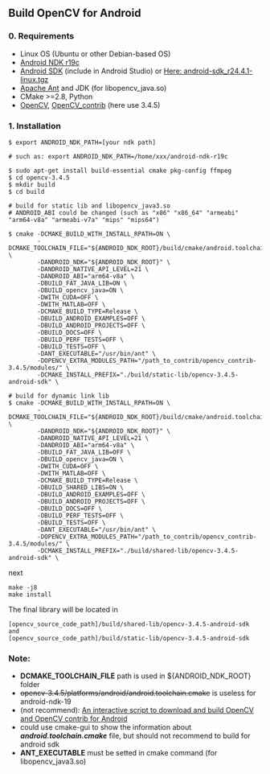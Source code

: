 ## Build OpenCV for Android
### 0. Requirements
* Linux OS (Ubuntu or other Debian-based OS)
* [Android NDK r19c](https://developer.android.com/ndk/downloads)
* [Android SDK](https://developer.android.com/studio) (include in Android Studio) or [Here: android-sdk_r24.4.1-linux.tgz](http://tools.android-studio.org/index.php/sdk)
* [Apache Ant](https://ant.apache.org/) and JDK (for libopencv_java.so)
* CMake >=2.8, Python
* [OpenCV](https://github.com/opencv/opencv/releases), [OpenCV_contrib](https://github.com/opencv/opencv_contrib/releases) (here use 3.4.5)

### 1. Installation

```
$ export ANDROID_NDK_PATH=[your ndk path]

# such as: export ANDROID_NDK_PATH=/home/xxx/android-ndk-r19c

$ sudo apt-get install build-essential cmake pkg-config ffmpeg
$ cd opencv-3.4.5
$ mkdir build
$ cd build

# build for static lib and libopencv_java3.so
# ANDROID_ABI could be changed (such as "x86" "x86_64" "armeabi" "arm64-v8a" "armeabi-v7a" "mips" "mips64")

$ cmake -DCMAKE_BUILD_WITH_INSTALL_RPATH=ON \
        -DCMAKE_TOOLCHAIN_FILE="${ANDROID_NDK_ROOT}/build/cmake/android.toolchain.cmake" \
        -DANDROID_NDK="${ANDROID_NDK_ROOT}" \
        -DANDROID_NATIVE_API_LEVEL=21 \
        -DANDROID_ABI="arm64-v8a" \
        -DBUILD_FAT_JAVA_LIB=ON \
        -DBUILD_opencv_java=ON \
        -DWITH_CUDA=OFF \
        -DWITH_MATLAB=OFF \
        -DCMAKE_BUILD_TYPE=Release \
        -DBUILD_ANDROID_EXAMPLES=OFF \
        -DBUILD_ANDROID_PROJECTS=OFF \
        -DBUILD_DOCS=OFF \
        -DBUILD_PERF_TESTS=OFF \
        -DBUILD_TESTS=OFF \
        -DANT_EXECUTABLE="/usr/bin/ant" \
        -DOPENCV_EXTRA_MODULES_PATH="/path_to_contrib/opencv_contrib-3.4.5/modules/" \
        -DCMAKE_INSTALL_PREFIX="./build/static-lib/opencv-3.4.5-android-sdk" \

# build for dynamic link lib
$ cmake -DCMAKE_BUILD_WITH_INSTALL_RPATH=ON \
        -DCMAKE_TOOLCHAIN_FILE="${ANDROID_NDK_ROOT}/build/cmake/android.toolchain.cmake" \
        -DANDROID_NDK="${ANDROID_NDK_ROOT}" \
        -DANDROID_NATIVE_API_LEVEL=21 \
        -DANDROID_ABI="arm64-v8a" \
        -DBUILD_FAT_JAVA_LIB=OFF \
        -DBUILD_opencv_java=ON \
        -DWITH_CUDA=OFF \
        -DWITH_MATLAB=OFF \
        -DCMAKE_BUILD_TYPE=Release \
        -DBUILD_SHARED_LIBS=ON \
        -DBUILD_ANDROID_EXAMPLES=OFF \
        -DBUILD_ANDROID_PROJECTS=OFF \
        -DBUILD_DOCS=OFF \
        -DBUILD_PERF_TESTS=OFF \
        -DBUILD_TESTS=OFF \
        -DANT_EXECUTABLE="/usr/bin/ant" \
        -DOPENCV_EXTRA_MODULES_PATH="/path_to_contrib/opencv_contrib-3.4.5/modules/" \
        -DCMAKE_INSTALL_PREFIX="./build/shared-lib/opencv-3.4.5-android-sdk" \
```

next 


```
make -j8
make install
```


The final library will be located in 
```
[opencv_source_code_path]/build/shared-lib/opencv-3.4.5-android-sdk
and 
[opencv_source_code_path]/build/static-lib/opencv-3.4.5-android-sdk
```

### Note:
* **DCMAKE_TOOLCHAIN_FILE** path is used in ${ANDROID_NDK_ROOT} folder
* ~~opencv-3.4.5/platforms/android/android.toolchain.cmake~~ is useless for android-ndk-19
* (not recommend): [An interactive script to download and build OpenCV and OpenCV contrib for Android ](https://github.com/tzutalin/build-opencv-for-android)
* could use cmake-gui to show the information about ***android.toolchain.cmake*** file, but should not recommend to build for android sdk
* **ANT_EXECUTABLE** must be setted in cmake command (for libopencv_java3.so)
